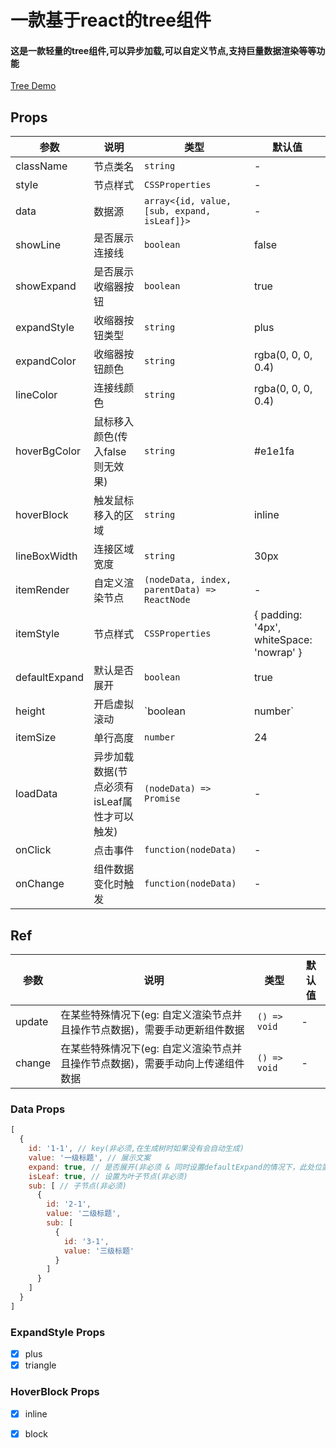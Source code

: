 # 一款基于react的tree组件

#### 这是一款轻量的tree组件,可以异步加载,可以自定义节点,支持巨量数据渲染等等功能

[Tree Demo](https://codesandbox.io/s/react-tree-th-demo-xe7zx "Tree Demo")

## Props

|  参数 |  说明   |  类型   |  默认值   |
| ------------ | ------------ | ------------ | ------------ |
| className        |   节点类名   |   `string`   |   -     |
| style        |   节点样式   |   `CSSProperties`   |   -     |
| data | 数据源 | `array<{id, value, [sub, expand, isLeaf]}>` | - |
| showLine        |   是否展示连接线   |   `boolean`   |   false     |
| showExpand        |   是否展示收缩器按钮   |   `boolean`   |   true     |
| expandStyle        |   收缩器按钮类型   |   `string`   |   plus     |
| expandColor        |   收缩器按钮颜色   |   `string`   |   rgba(0, 0, 0, 0.4)     |
| lineColor        |   连接线颜色   |   `string`   |   rgba(0, 0, 0, 0.4)     |
| hoverBgColor        |   鼠标移入颜色(传入false则无效果)   |   `string`   |   #e1e1fa     |
| hoverBlock        |   触发鼠标移入的区域   |   `string`   |   inline     |
| lineBoxWidth        |    连接区域宽度    |  `string`  |   30px     |
| itemRender        |    自定义渲染节点    |  `(nodeData, index, parentData) => ReactNode`  |    -    |
| itemStyle        |   节点样式   |   `CSSProperties`   |   { padding: '4px', whiteSpace: 'nowrap' }     |
| defaultExpand    |    默认是否展开    |  `boolean`  |    true  |
| height    |    开启虚拟滚动    |  `boolean | number`  |    false  |
| itemSize    |    单行高度    |  `number`  |    24  |
| loadData    |    异步加载数据(节点必须有isLeaf属性才可以触发)    |  `(nodeData) => Promise`  |    -  |
| onClick    |    点击事件    |  `function(nodeData)`  |    -  |
| onChange        |    组件数据变化时触发    |  `function(nodeData)`  |     -  |

## Ref

|  参数 |  说明   |  类型   |  默认值   |
| ------------ | ------------ | ------------ | ------------ |
| update | 在某些特殊情况下(eg: 自定义渲染节点并且操作节点数据)，需要手动更新组件数据 | `() => void` | - |
| change | 在某些特殊情况下(eg: 自定义渲染节点并且操作节点数据)，需要手动向上传递组件数据 | `() => void` | - |


### Data Props

```javascript
[
  {
    id: '1-1', // key(非必须,在生成树时如果没有会自动生成)
    value: '一级标题', // 展示文案
    expand: true, // 是否展开(非必须 & 同时设置defaultExpand的情况下，此处位置优先级最高)
    isLeaf: true, // 设置为叶子节点(非必须)
    sub: [ // 子节点(非必须)
      {
        id: '2-1',
        value: '二级标题',
        sub: [
          {
            id: '3-1',
            value: '三级标题'
          }
        ]
      }
    ]
  }
]
```


### ExpandStyle Props

- [x] plus
- [x] triangle

### HoverBlock Props

- [x] inline
- [x] block

